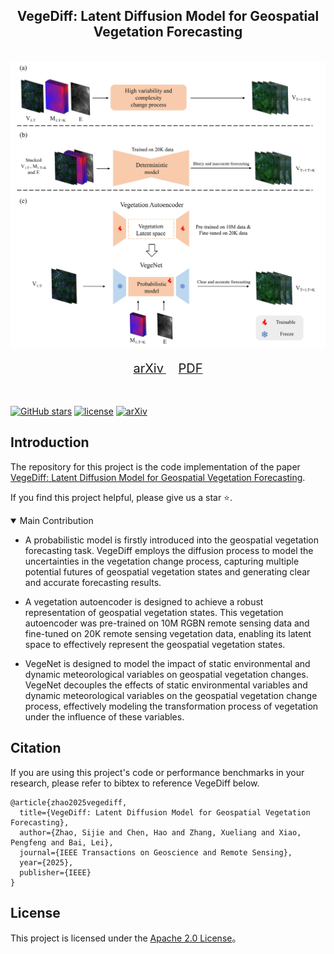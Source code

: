 <div align="center">
    <h2>
        VegeDiff: Latent Diffusion Model for Geospatial Vegetation Forecasting
    </h2>
</div>
<br>

<div align="center">
  <img src="resources/VegeDiff.jpg" width="800"/>
</div>
<br>
<div align="center">
  <!-- <a href="https://kychen.me/RSMamba">
    <span style="font-size: 20px; ">项目主页</span>
  </a>
       -->
  <a href="https://arxiv.org/abs/2407.12592">
    <span style="font-size: 20px; ">arXiv</span>
  </a>
      
  <a href="resources/VegeDiff.pdf">
    <span style="font-size: 20px; ">PDF</span>
  </a>
  <!--     
  <a href="https://huggingface.co/spaces/KyanChen/RSMamba">
    <span style="font-size: 20px; ">HFSpace</span>
  </a> -->
</div>
<br>
<br>

[![GitHub stars](https://badgen.net/github/stars/walking-shadow/Official_VegeDiff)](https://github.com/walking-shadow/Official_VegeDiff)
[![license](https://img.shields.io/badge/license-Apache--2.0-green)](LICENSE)
[![arXiv](https://img.shields.io/badge/arXiv-2407.12592-b31b1b.svg)](https://arxiv.org/abs/2407.12592)

<!-- [![Hugging Face Spaces](https://img.shields.io/badge/%F0%9F%A4%97%20Hugging%20Face-Spaces-blue)](https://huggingface.co/spaces/KyanChen/RSMamba) -->

<!-- <br>
<br> -->

<!-- <div align="center">

English | [简体中文](README_Chinese.md)

</div> -->

## Introduction

The repository for this project is the code implementation of the paper [VegeDiff: Latent Diffusion Model for Geospatial Vegetation Forecasting](https://arxiv.org/abs/2407.12592).

If you find this project helpful, please give us a star ⭐️.

<details open>
<summary>Main Contribution</summary>

- A probabilistic model is firstly introduced into the geospatial vegetation forecasting task. VegeDiff employs the diffusion process to model the uncertainties in the vegetation change process, capturing multiple potential futures of geospatial vegetation states and generating clear and accurate forecasting results.

- A vegetation autoencoder is designed to achieve a robust representation of geospatial vegetation states. This vegetation autoencoder was pre-trained on 10M RGBN remote sensing data and fine-tuned on 20K remote sensing vegetation data, enabling its latent space to effectively represent the geospatial vegetation states.

- VegeNet is designed to model the impact of static environmental and dynamic meteorological variables on geospatial vegetation changes. VegeNet decouples the effects of static environmental variables and dynamic meteorological variables on the geospatial vegetation change process, effectively modeling the transformation process of vegetation under the influence of these variables.

</details>



## Citation

If you are using this project's code or performance benchmarks in your research, please refer to bibtex to reference VegeDiff below.

```
@article{zhao2025vegediff,
  title={VegeDiff: Latent Diffusion Model for Geospatial Vegetation Forecasting},
  author={Zhao, Sijie and Chen, Hao and Zhang, Xueliang and Xiao, Pengfeng and Bai, Lei},
  journal={IEEE Transactions on Geoscience and Remote Sensing},
  year={2025},
  publisher={IEEE}
}
```

## License

This project is licensed under the [Apache 2.0 License](LICENSE)。
